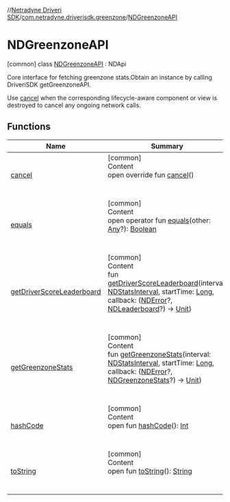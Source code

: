 //[Netradyne Driveri SDK](../../index.md)/[com.netradyne.driverisdk.greenzone](../index.md)/[NDGreenzoneAPI](index.md)



# NDGreenzoneAPI  
 [common] class [NDGreenzoneAPI](index.md) : NDApi

Core interface for fetching greenzone stats.Obtain an instance by calling DriveriSDK getGreenzoneAPI.



Use [cancel](cancel.md) when the corresponding lifecycle-aware component or view is destroyed to cancel any ongoing network calls.

   


## Functions  
  
|  Name|  Summary| 
|---|---|
| <a name="com.netradyne.driverisdk.greenzone/NDGreenzoneAPI/cancel/#/PointingToDeclaration/"></a>[cancel](cancel.md)| <a name="com.netradyne.driverisdk.greenzone/NDGreenzoneAPI/cancel/#/PointingToDeclaration/"></a>[common]  <br>Content  <br>open override fun [cancel](cancel.md)()  <br><br><br>
| <a name="kotlin/Any/equals/#kotlin.Any?/PointingToDeclaration/"></a>[equals](../../com.netradyne.driverisdk.video/-n-d-video-a-p-i/index.md#%5Bkotlin%2FAny%2Fequals%2F%23kotlin.Any%3F%2FPointingToDeclaration%2F%5D%2FFunctions%2F106651406)| <a name="kotlin/Any/equals/#kotlin.Any?/PointingToDeclaration/"></a>[common]  <br>Content  <br>open operator fun [equals](../../com.netradyne.driverisdk.video/-n-d-video-a-p-i/index.md#%5Bkotlin%2FAny%2Fequals%2F%23kotlin.Any%3F%2FPointingToDeclaration%2F%5D%2FFunctions%2F106651406)(other: [Any](https://kotlinlang.org/api/latest/jvm/stdlib/kotlin/-any/index.html)?): [Boolean](https://kotlinlang.org/api/latest/jvm/stdlib/kotlin/-boolean/index.html)  <br><br><br>
| <a name="com.netradyne.driverisdk.greenzone/NDGreenzoneAPI/getDriverScoreLeaderboard/#com.netradyne.driverisdk.greenzone.NDStatsInterval#kotlin.Long#kotlin.Function2[com.netradyne.driverisdk.NDError?,com.netradyne.driverisdk.greenzone.NDLeaderboard?,kotlin.Unit]/PointingToDeclaration/"></a>[getDriverScoreLeaderboard](get-driver-score-leaderboard.md)| <a name="com.netradyne.driverisdk.greenzone/NDGreenzoneAPI/getDriverScoreLeaderboard/#com.netradyne.driverisdk.greenzone.NDStatsInterval#kotlin.Long#kotlin.Function2[com.netradyne.driverisdk.NDError?,com.netradyne.driverisdk.greenzone.NDLeaderboard?,kotlin.Unit]/PointingToDeclaration/"></a>[common]  <br>Content  <br>fun [getDriverScoreLeaderboard](get-driver-score-leaderboard.md)(interval: [NDStatsInterval](../-n-d-stats-interval/index.md), startTime: [Long](https://kotlinlang.org/api/latest/jvm/stdlib/kotlin/-long/index.html), callback: ([NDError](../../com.netradyne.driverisdk/-n-d-error/index.md)?, [NDLeaderboard](../-n-d-leaderboard/index.md)?) -> [Unit](https://kotlinlang.org/api/latest/jvm/stdlib/kotlin/-unit/index.html))  <br><br><br>
| <a name="com.netradyne.driverisdk.greenzone/NDGreenzoneAPI/getGreenzoneStats/#com.netradyne.driverisdk.greenzone.NDStatsInterval#kotlin.Long#kotlin.Function2[com.netradyne.driverisdk.NDError?,com.netradyne.driverisdk.greenzone.NDGreenzoneStats?,kotlin.Unit]/PointingToDeclaration/"></a>[getGreenzoneStats](get-greenzone-stats.md)| <a name="com.netradyne.driverisdk.greenzone/NDGreenzoneAPI/getGreenzoneStats/#com.netradyne.driverisdk.greenzone.NDStatsInterval#kotlin.Long#kotlin.Function2[com.netradyne.driverisdk.NDError?,com.netradyne.driverisdk.greenzone.NDGreenzoneStats?,kotlin.Unit]/PointingToDeclaration/"></a>[common]  <br>Content  <br>fun [getGreenzoneStats](get-greenzone-stats.md)(interval: [NDStatsInterval](../-n-d-stats-interval/index.md), startTime: [Long](https://kotlinlang.org/api/latest/jvm/stdlib/kotlin/-long/index.html), callback: ([NDError](../../com.netradyne.driverisdk/-n-d-error/index.md)?, [NDGreenzoneStats](../-n-d-greenzone-stats/index.md)?) -> [Unit](https://kotlinlang.org/api/latest/jvm/stdlib/kotlin/-unit/index.html))  <br><br><br>
| <a name="kotlin/Any/hashCode/#/PointingToDeclaration/"></a>[hashCode](../../com.netradyne.driverisdk.video/-n-d-video-a-p-i/index.md#%5Bkotlin%2FAny%2FhashCode%2F%23%2FPointingToDeclaration%2F%5D%2FFunctions%2F106651406)| <a name="kotlin/Any/hashCode/#/PointingToDeclaration/"></a>[common]  <br>Content  <br>open fun [hashCode](../../com.netradyne.driverisdk.video/-n-d-video-a-p-i/index.md#%5Bkotlin%2FAny%2FhashCode%2F%23%2FPointingToDeclaration%2F%5D%2FFunctions%2F106651406)(): [Int](https://kotlinlang.org/api/latest/jvm/stdlib/kotlin/-int/index.html)  <br><br><br>
| <a name="kotlin/Any/toString/#/PointingToDeclaration/"></a>[toString](../../com.netradyne.driverisdk.video/-n-d-video-a-p-i/index.md#%5Bkotlin%2FAny%2FtoString%2F%23%2FPointingToDeclaration%2F%5D%2FFunctions%2F106651406)| <a name="kotlin/Any/toString/#/PointingToDeclaration/"></a>[common]  <br>Content  <br>open fun [toString](../../com.netradyne.driverisdk.video/-n-d-video-a-p-i/index.md#%5Bkotlin%2FAny%2FtoString%2F%23%2FPointingToDeclaration%2F%5D%2FFunctions%2F106651406)(): [String](https://kotlinlang.org/api/latest/jvm/stdlib/kotlin/-string/index.html)  <br><br><br>

